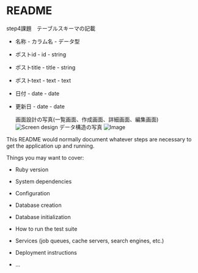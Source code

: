# README

step4課題　テーブルスキーマの記載
-  名称            - カラム名   - データ型 
-  ポストid      - id              - string
-  ポストtitle   - title           - string
-  ポストtext   - text           - text
-  日付             - date          - date
-  更新日         - date          - date
    
    画面設計の写真(一覧画面、作成画面、詳細画面、編集画面)
    ![Screen design](https://user-images.githubusercontent.com/74219116/99372689-e2b3b180-2903-11eb-97d2-66638baeae88.jpeg)
    データ構造の写真
    ![Image](https://user-images.githubusercontent.com/74219116/99373142-68cff800-2904-11eb-95bd-6580c8646962.jpeg)
    
This README would normally document whatever steps are necessary to get the
application up and running.

Things you may want to cover:

* Ruby version

* System dependencies

* Configuration

* Database creation

* Database initialization

* How to run the test suite

* Services (job queues, cache servers, search engines, etc.)

* Deployment instructions

* ...
